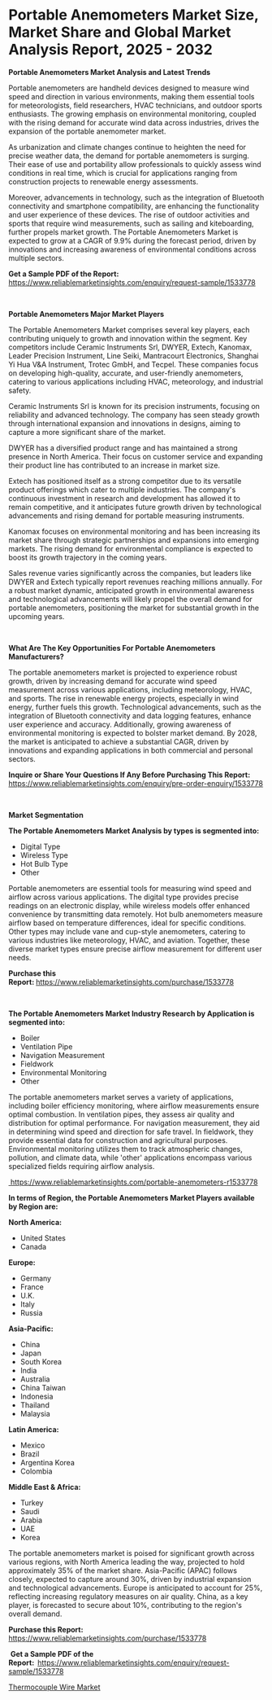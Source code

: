 <p><h1>Portable Anemometers Market Size, Market Share and Global Market Analysis Report, 2025 - 2032</h1></p><p><strong>Portable Anemometers Market Analysis and Latest Trends</strong></p>
<p><p>Portable anemometers are handheld devices designed to measure wind speed and direction in various environments, making them essential tools for meteorologists, field researchers, HVAC technicians, and outdoor sports enthusiasts. The growing emphasis on environmental monitoring, coupled with the rising demand for accurate wind data across industries, drives the expansion of the portable anemometer market. </p><p>As urbanization and climate changes continue to heighten the need for precise weather data, the demand for portable anemometers is surging. Their ease of use and portability allow professionals to quickly assess wind conditions in real time, which is crucial for applications ranging from construction projects to renewable energy assessments. </p><p>Moreover, advancements in technology, such as the integration of Bluetooth connectivity and smartphone compatibility, are enhancing the functionality and user experience of these devices. The rise of outdoor activities and sports that require wind measurements, such as sailing and kiteboarding, further propels market growth. The Portable Anemometers Market is expected to grow at a CAGR of 9.9% during the forecast period, driven by innovations and increasing awareness of environmental conditions across multiple sectors.</p></p>
<p><strong>Get a Sample PDF of the Report:&nbsp;</strong> <a href="https://www.reliablemarketinsights.com/enquiry/request-sample/1533778?utm_campaign=3507&utm_medium=2&utm_source=Github&utm_content=ia&utm_term=08042025&utm_id=portable-anemometers">https://www.reliablemarketinsights.com/enquiry/request-sample/1533778</a></p>
<p>&nbsp;</p>
<p><strong>Portable Anemometers Major Market Players</strong></p>
<p><p>The Portable Anemometers Market comprises several key players, each contributing uniquely to growth and innovation within the segment. Key competitors include Ceramic Instruments Srl, DWYER, Extech, Kanomax, Leader Precision Instrument, Line Seiki, Mantracourt Electronics, Shanghai Yi Hua V&A Instrument, Trotec GmbH, and Tecpel. These companies focus on developing high-quality, accurate, and user-friendly anemometers, catering to various applications including HVAC, meteorology, and industrial safety.</p><p>Ceramic Instruments Srl is known for its precision instruments, focusing on reliability and advanced technology. The company has seen steady growth through international expansion and innovations in designs, aiming to capture a more significant share of the market.</p><p>DWYER has a diversified product range and has maintained a strong presence in North America. Their focus on customer service and expanding their product line has contributed to an increase in market size.</p><p>Extech has positioned itself as a strong competitor due to its versatile product offerings which cater to multiple industries. The company's continuous investment in research and development has allowed it to remain competitive, and it anticipates future growth driven by technological advancements and rising demand for portable measuring instruments.</p><p>Kanomax focuses on environmental monitoring and has been increasing its market share through strategic partnerships and expansions into emerging markets. The rising demand for environmental compliance is expected to boost its growth trajectory in the coming years.</p><p>Sales revenue varies significantly across the companies, but leaders like DWYER and Extech typically report revenues reaching millions annually. For a robust market dynamic, anticipated growth in environmental awareness and technological advancements will likely propel the overall demand for portable anemometers, positioning the market for substantial growth in the upcoming years.</p></p>
<p>&nbsp;</p>
<p><strong>What Are The Key Opportunities For Portable Anemometers Manufacturers?</strong></p>
<p><p>The portable anemometers market is projected to experience robust growth, driven by increasing demand for accurate wind speed measurement across various applications, including meteorology, HVAC, and sports. The rise in renewable energy projects, especially in wind energy, further fuels this growth. Technological advancements, such as the integration of Bluetooth connectivity and data logging features, enhance user experience and accuracy. Additionally, growing awareness of environmental monitoring is expected to bolster market demand. By 2028, the market is anticipated to achieve a substantial CAGR, driven by innovations and expanding applications in both commercial and personal sectors.</p></p>
<p><strong>Inquire or Share Your Questions If Any Before Purchasing This Report:</strong> <a href="https://www.reliablemarketinsights.com/enquiry/pre-order-enquiry/1533778?utm_campaign=3507&utm_medium=2&utm_source=Github&utm_content=ia&utm_term=08042025&utm_id=portable-anemometers">https://www.reliablemarketinsights.com/enquiry/pre-order-enquiry/1533778</a></p>
<p>&nbsp;</p>
<p><strong>Market Segmentation</strong></p>
<p><strong>The Portable Anemometers Market Analysis by types is segmented into:</strong></p>
<p><ul><li>Digital Type</li><li>Wireless Type</li><li>Hot Bulb Type</li><li>Other</li></ul></p>
<p><p>Portable anemometers are essential tools for measuring wind speed and airflow across various applications. The digital type provides precise readings on an electronic display, while wireless models offer enhanced convenience by transmitting data remotely. Hot bulb anemometers measure airflow based on temperature differences, ideal for specific conditions. Other types may include vane and cup-style anemometers, catering to various industries like meteorology, HVAC, and aviation. Together, these diverse market types ensure precise airflow measurement for different user needs.</p></p>
<p><strong>Purchase this Report:&nbsp;</strong><a href="https://www.reliablemarketinsights.com/purchase/1533778?utm_campaign=3507&utm_medium=2&utm_source=Github&utm_content=ia&utm_term=08042025&utm_id=portable-anemometers">https://www.reliablemarketinsights.com/purchase/1533778</a></p>
<p>&nbsp;</p>
<p><strong>The Portable Anemometers Market Industry Research by Application is segmented into:</strong></p>
<p><ul><li>Boiler</li><li>Ventilation Pipe</li><li>Navigation Measurement</li><li>Fieldwork</li><li>Environmental Monitoring</li><li>Other</li></ul></p>
<p><p>The portable anemometers market serves a variety of applications, including boiler efficiency monitoring, where airflow measurements ensure optimal combustion. In ventilation pipes, they assess air quality and distribution for optimal performance. For navigation measurement, they aid in determining wind speed and direction for safe travel. In fieldwork, they provide essential data for construction and agricultural purposes. Environmental monitoring utilizes them to track atmospheric changes, pollution, and climate data, while 'other' applications encompass various specialized fields requiring airflow analysis.</p></p>
<p><a href="https://www.reliablemarketinsights.com/portable-anemometers-r1533778?utm_campaign=3507&utm_medium=2&utm_source=Github&utm_content=ia&utm_term=08042025&utm_id=portable-anemometers">&nbsp;https://www.reliablemarketinsights.com/portable-anemometers-r1533778</a></p>
<p><strong>In terms of Region, the Portable Anemometers Market Players available by Region are:</strong></p>
<p>
    <p> <strong> North America: </strong>
        <ul>
            <li>United States</li>
            <li>Canada</li>
        </ul>
        </p> 
    <p> <strong> Europe: </strong>
        <ul>
            <li>Germany</li>
            <li>France</li>
            <li>U.K.</li>
            <li>Italy</li>
            <li>Russia</li>
        </ul>
        </p> 
    <p> <strong> Asia-Pacific: </strong>
        <ul>
            <li>China</li>
            <li>Japan</li>
            <li>South Korea</li>
            <li>India</li>
            <li>Australia</li>
            <li>China Taiwan</li>
            <li>Indonesia</li>
            <li>Thailand</li>
            <li>Malaysia</li>
        </ul>
        </p> 
    <p> <strong> Latin America: </strong>
        <ul>
            <li>Mexico</li>
            <li>Brazil</li>
            <li>Argentina Korea</li>
            <li>Colombia</li>
        </ul>
        </p> 
    <p> <strong> Middle East & Africa: </strong>
        <ul>
            <li>Turkey</li>
            <li>Saudi</li>
            <li>Arabia</li>
            <li>UAE</li>
            <li>Korea</li>
        </ul>
    </p>
    </p>
<p><p>The portable anemometers market is poised for significant growth across various regions, with North America leading the way, projected to hold approximately 35% of the market share. Asia-Pacific (APAC) follows closely, expected to capture around 30%, driven by industrial expansion and technological advancements. Europe is anticipated to account for 25%, reflecting increasing regulatory measures on air quality. China, as a key player, is forecasted to secure about 10%, contributing to the region's overall demand.</p></p>
<p><strong>Purchase this Report: </strong><a href="https://www.reliablemarketinsights.com/purchase/1533778?utm_campaign=3507&utm_medium=2&utm_source=Github&utm_content=ia&utm_term=08042025&utm_id=portable-anemometers">https://www.reliablemarketinsights.com/purchase/1533778</a></p>
<p>&nbsp;<strong>Get a Sample PDF of the Report:&nbsp;&nbsp;</strong><a href="https://www.reliablemarketinsights.com/enquiry/request-sample/1533778?utm_campaign=3507&utm_medium=2&utm_source=Github&utm_content=ia&utm_term=08042025&utm_id=portable-anemometers">https://www.reliablemarketinsights.com/enquiry/request-sample/1533778</a></p>
<p><strong></strong></p>
<p><p><a href="https://github.com/irisadoranrx/Market-Research-Report-List-1/blob/main/thermocouple-wire-market.md?utm_campaign=3507&utm_medium=2&utm_source=Github&utm_content=ia&utm_term=08042025&utm_id=portable-anemometers">Thermocouple Wire Market</a></p></p>